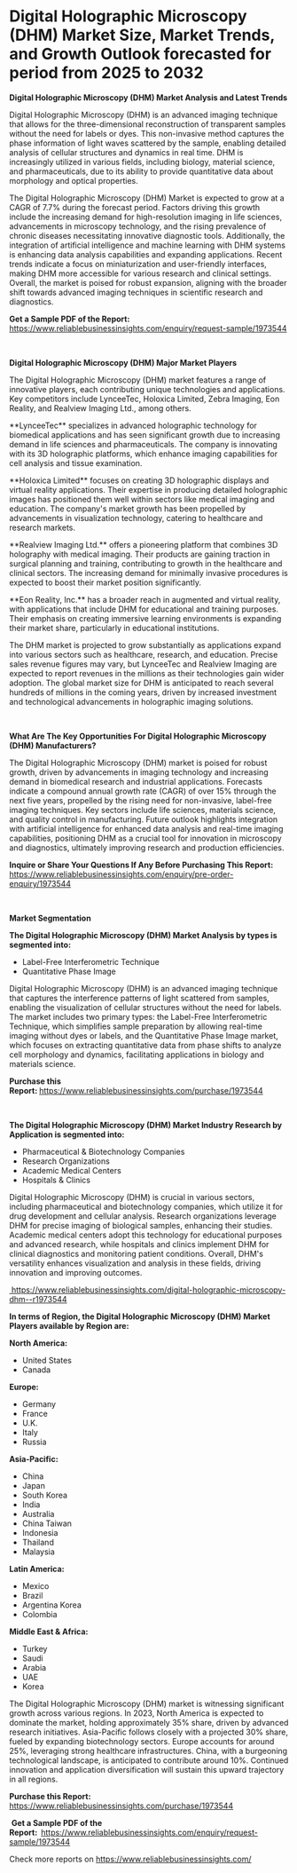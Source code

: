 <p><h1>Digital Holographic Microscopy (DHM) Market Size, Market Trends, and Growth Outlook forecasted for period from 2025 to 2032</h1></p><p><strong>Digital Holographic Microscopy (DHM) Market Analysis and Latest Trends</strong></p>
<p><p>Digital Holographic Microscopy (DHM) is an advanced imaging technique that allows for the three-dimensional reconstruction of transparent samples without the need for labels or dyes. This non-invasive method captures the phase information of light waves scattered by the sample, enabling detailed analysis of cellular structures and dynamics in real time. DHM is increasingly utilized in various fields, including biology, material science, and pharmaceuticals, due to its ability to provide quantitative data about morphology and optical properties.</p><p>The Digital Holographic Microscopy (DHM) Market is expected to grow at a CAGR of 7.7% during the forecast period. Factors driving this growth include the increasing demand for high-resolution imaging in life sciences, advancements in microscopy technology, and the rising prevalence of chronic diseases necessitating innovative diagnostic tools. Additionally, the integration of artificial intelligence and machine learning with DHM systems is enhancing data analysis capabilities and expanding applications. Recent trends indicate a focus on miniaturization and user-friendly interfaces, making DHM more accessible for various research and clinical settings. Overall, the market is poised for robust expansion, aligning with the broader shift towards advanced imaging techniques in scientific research and diagnostics.</p></p>
<p><strong>Get a Sample PDF of the Report:&nbsp;</strong> <a href="https://www.reliablebusinessinsights.com/enquiry/request-sample/1973544?utm_campaign=1847&utm_medium=2&utm_source=Github&utm_content=ia&utm_term=03032025&utm_id=digital-holographic-microscopy-dhm">https://www.reliablebusinessinsights.com/enquiry/request-sample/1973544</a></p>
<p>&nbsp;</p>
<p><strong>Digital Holographic Microscopy (DHM) Major Market Players</strong></p>
<p><p>The Digital Holographic Microscopy (DHM) market features a range of innovative players, each contributing unique technologies and applications. Key competitors include LynceeTec, Holoxica Limited, Zebra Imaging, Eon Reality, and Realview Imaging Ltd., among others.</p><p>**LynceeTec** specializes in advanced holographic technology for biomedical applications and has seen significant growth due to increasing demand in life sciences and pharmaceuticals. The company is innovating with its 3D holographic platforms, which enhance imaging capabilities for cell analysis and tissue examination.</p><p>**Holoxica Limited** focuses on creating 3D holographic displays and virtual reality applications. Their expertise in producing detailed holographic images has positioned them well within sectors like medical imaging and education. The company's market growth has been propelled by advancements in visualization technology, catering to healthcare and research markets.</p><p>**Realview Imaging Ltd.** offers a pioneering platform that combines 3D holography with medical imaging. Their products are gaining traction in surgical planning and training, contributing to growth in the healthcare and clinical sectors. The increasing demand for minimally invasive procedures is expected to boost their market position significantly.</p><p>**Eon Reality, Inc.** has a broader reach in augmented and virtual reality, with applications that include DHM for educational and training purposes. Their emphasis on creating immersive learning environments is expanding their market share, particularly in educational institutions.</p><p>The DHM market is projected to grow substantially as applications expand into various sectors such as healthcare, research, and education. Precise sales revenue figures may vary, but LynceeTec and Realview Imaging are expected to report revenues in the millions as their technologies gain wider adoption. The global market size for DHM is anticipated to reach several hundreds of millions in the coming years, driven by increased investment and technological advancements in holographic imaging solutions.</p></p>
<p>&nbsp;</p>
<p><strong>What Are The Key Opportunities For Digital Holographic Microscopy (DHM) Manufacturers?</strong></p>
<p><p>The Digital Holographic Microscopy (DHM) market is poised for robust growth, driven by advancements in imaging technology and increasing demand in biomedical research and industrial applications. Forecasts indicate a compound annual growth rate (CAGR) of over 15% through the next five years, propelled by the rising need for non-invasive, label-free imaging techniques. Key sectors include life sciences, materials science, and quality control in manufacturing. Future outlook highlights integration with artificial intelligence for enhanced data analysis and real-time imaging capabilities, positioning DHM as a crucial tool for innovation in microscopy and diagnostics, ultimately improving research and production efficiencies.</p></p>
<p><strong>Inquire or Share Your Questions If Any Before Purchasing This Report:</strong> <a href="https://www.reliablebusinessinsights.com/enquiry/pre-order-enquiry/1973544?utm_campaign=1847&utm_medium=2&utm_source=Github&utm_content=ia&utm_term=03032025&utm_id=digital-holographic-microscopy-dhm">https://www.reliablebusinessinsights.com/enquiry/pre-order-enquiry/1973544</a></p>
<p>&nbsp;</p>
<p><strong>Market Segmentation</strong></p>
<p><strong>The Digital Holographic Microscopy (DHM) Market Analysis by types is segmented into:</strong></p>
<p><ul><li>Label-Free Interferometric Technique</li><li>Quantitative Phase Image</li></ul></p>
<p><p>Digital Holographic Microscopy (DHM) is an advanced imaging technique that captures the interference patterns of light scattered from samples, enabling the visualization of cellular structures without the need for labels. The market includes two primary types: the Label-Free Interferometric Technique, which simplifies sample preparation by allowing real-time imaging without dyes or labels, and the Quantitative Phase Image market, which focuses on extracting quantitative data from phase shifts to analyze cell morphology and dynamics, facilitating applications in biology and materials science.</p></p>
<p><strong>Purchase this Report:&nbsp;</strong><a href="https://www.reliablebusinessinsights.com/purchase/1973544?utm_campaign=1847&utm_medium=2&utm_source=Github&utm_content=ia&utm_term=03032025&utm_id=digital-holographic-microscopy-dhm">https://www.reliablebusinessinsights.com/purchase/1973544</a></p>
<p>&nbsp;</p>
<p><strong>The Digital Holographic Microscopy (DHM) Market Industry Research by Application is segmented into:</strong></p>
<p><ul><li>Pharmaceutical & Biotechnology Companies</li><li>Research Organizations</li><li>Academic Medical Centers</li><li>Hospitals & Clinics</li></ul></p>
<p><p>Digital Holographic Microscopy (DHM) is crucial in various sectors, including pharmaceutical and biotechnology companies, which utilize it for drug development and cellular analysis. Research organizations leverage DHM for precise imaging of biological samples, enhancing their studies. Academic medical centers adopt this technology for educational purposes and advanced research, while hospitals and clinics implement DHM for clinical diagnostics and monitoring patient conditions. Overall, DHM's versatility enhances visualization and analysis in these fields, driving innovation and improving outcomes.</p></p>
<p><a href="https://www.reliablebusinessinsights.com/digital-holographic-microscopy-dhm--r1973544?utm_campaign=1847&utm_medium=2&utm_source=Github&utm_content=ia&utm_term=03032025&utm_id=digital-holographic-microscopy-dhm">&nbsp;https://www.reliablebusinessinsights.com/digital-holographic-microscopy-dhm--r1973544</a></p>
<p><strong>In terms of Region, the Digital Holographic Microscopy (DHM) Market Players available by Region are:</strong></p>
<p>
    <p> <strong> North America: </strong>
        <ul>
            <li>United States</li>
            <li>Canada</li>
        </ul>
        </p> 
    <p> <strong> Europe: </strong>
        <ul>
            <li>Germany</li>
            <li>France</li>
            <li>U.K.</li>
            <li>Italy</li>
            <li>Russia</li>
        </ul>
        </p> 
    <p> <strong> Asia-Pacific: </strong>
        <ul>
            <li>China</li>
            <li>Japan</li>
            <li>South Korea</li>
            <li>India</li>
            <li>Australia</li>
            <li>China Taiwan</li>
            <li>Indonesia</li>
            <li>Thailand</li>
            <li>Malaysia</li>
        </ul>
        </p> 
    <p> <strong> Latin America: </strong>
        <ul>
            <li>Mexico</li>
            <li>Brazil</li>
            <li>Argentina Korea</li>
            <li>Colombia</li>
        </ul>
        </p> 
    <p> <strong> Middle East & Africa: </strong>
        <ul>
            <li>Turkey</li>
            <li>Saudi</li>
            <li>Arabia</li>
            <li>UAE</li>
            <li>Korea</li>
        </ul>
    </p>
    </p>
<p><p>The Digital Holographic Microscopy (DHM) market is witnessing significant growth across various regions. In 2023, North America is expected to dominate the market, holding approximately 35% share, driven by advanced research initiatives. Asia-Pacific follows closely with a projected 30% share, fueled by expanding biotechnology sectors. Europe accounts for around 25%, leveraging strong healthcare infrastructures. China, with a burgeoning technological landscape, is anticipated to contribute around 10%. Continued innovation and application diversification will sustain this upward trajectory in all regions.</p></p>
<p><strong>Purchase this Report: </strong><a href="https://www.reliablebusinessinsights.com/purchase/1973544?utm_campaign=1847&utm_medium=2&utm_source=Github&utm_content=ia&utm_term=03032025&utm_id=digital-holographic-microscopy-dhm">https://www.reliablebusinessinsights.com/purchase/1973544</a></p>
<p>&nbsp;<strong>Get a Sample PDF of the Report:&nbsp;&nbsp;</strong><a href="https://www.reliablebusinessinsights.com/enquiry/request-sample/1973544?utm_campaign=1847&utm_medium=2&utm_source=Github&utm_content=ia&utm_term=03032025&utm_id=digital-holographic-microscopy-dhm">https://www.reliablebusinessinsights.com/enquiry/request-sample/1973544</a></p>
<p><strong></strong></p>
<p>Check more reports on <a href="https://www.reliablebusinessinsights.com/?utm_campaign=1847&utm_medium=2&utm_source=Github&utm_content=ia&utm_term=03032025&utm_id=digital-holographic-microscopy-dhm">https://www.reliablebusinessinsights.com/</a></p>